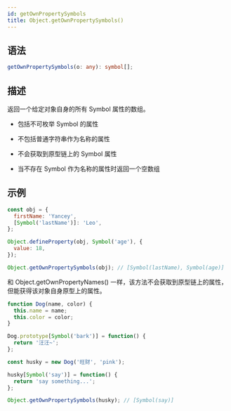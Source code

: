 ```yaml
---
id: getOwnPropertySymbols
title: Object.getOwnPropertySymbols()
---
```


## 语法

```ts
getOwnPropertySymbols(o: any): symbol[];
```

## 描述

返回一个给定对象自身的所有 Symbol 属性的数组。

- 包括不可枚举 Symbol 的属性

- 不包括普通字符串作为名称的属性

- 不会获取到原型链上的 Symbol 属性

- 当不存在 Symbol 作为名称的属性时返回一个空数组

## 示例

```js
const obj = {
  firstName: 'Yancey',
  [Symbol('lastName')]: 'Leo',
};

Object.defineProperty(obj, Symbol('age'), {
  value: 18,
});

Object.getOwnPropertySymbols(obj); // [Symbol(lastName), Symbol(age)]
```

和 Object.getOwnPropertyNames() 一样，该方法不会获取到原型链上的属性，但能获得该对象自身原型上的属性。

```js
function Dog(name, color) {
  this.name = name;
  this.color = color;
}

Dog.prototype[Symbol('bark')] = function() {
  return '汪汪~';
};

const husky = new Dog('旺财', 'pink');

husky[Symbol('say')] = function() {
  return 'say something...';
};

Object.getOwnPropertySymbols(husky); // [Symbol(say)]
```